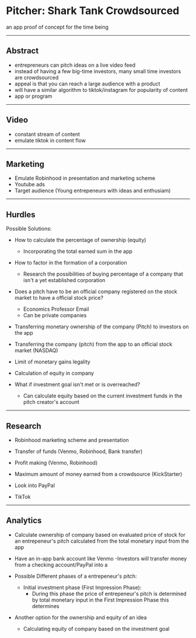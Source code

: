 # Pitcher: Shark Tank Crowdsourced

an app proof of concept for the time being

---

## Abstract

- entrepreneurs can pitch ideas on a live video feed
- instead of having a few big-time investors, many small time investors are crowdsourced
- appeal is that you can reach a large audience with a product
- will have a similar algorithm to tiktok/instagram for popularity of content
- app or program

---

## Video

- constant stream of content
- emulate tiktok in content flow 

---

## Marketing

- Emulate Robinhood in presentation and marketing scheme
- Youtube ads
- Target audience (Young entrepeneurs with ideas and enthusiam)

---

## Hurdles

Possible Solutions:

- How to calculate the percentage of ownership (equity)
    - Incorporating the total earned sum in the app 
    
- How to factor in the formation of a corporation
    - Research the possibilities of buying percentage of a company that isn't a yet established corporation
    
- Does a pitch have to be an official company registered on the stock market to have a official stock price?
    - Economics Professor Email
    - Can be private companies
    
- Transferring monetary ownership of the company (Pitch) to investors on the app

- Transferring the company (pitch) from the app to an official stock market (NASDAQ)

- Limit of monetary gains legality

- Calculation of equity in company 

- What if investment goal isn't met or is overreached?
    - Can calculate equity based on the current investment funds in the pitch creator's account

---

## Research

- Robinhood marketing scheme and presentation

- Transfer of funds (Venmo, Robinhood, Bank transfer)

- Profit making (Venmo, Robinhood)

- Maximum amount of money earned from a crowdsource (KickStarter)

- Look into PayPal

- TikTok
---

## Analytics

- Calculate ownership of company based on evaluated price of stock for an entrepeneur's pitch calculated from the total monetary input from the app

- Have an in-app bank account like Venmo
    -Investors will transfer money from a checking account/PayPal into a 

- Possible Different phases of a entrepeneur's pitch:
    - Initial investment phase (First Impression Phase): 
        - During this phase the price of entrepeneur's pitch is determined by total monetary input in the First Impression Phase this determines

- Another option for the ownership and equity of an idea
    - Calculating equity of company based on the investment goal





